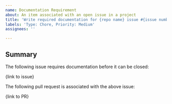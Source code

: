 ```yaml
---
name: Documentation Requirement
about: An item associated with an open issue in a project
title: 'Write required documentation for {repo name} issue #{issue number} (short description of issue)'
labels: 'Type: Chore, Priority: Medium'
assignees: ''

---
```


## Summary

The following issue requires documentation before it can be closed:

{link to issue}

The following pull request is associated with the above issue:

{link to PR}
